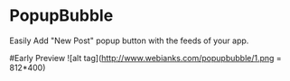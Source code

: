 # PopupBubble
Easily Add  "New Post" popup button with the feeds of your app.

#Early Preview
![alt tag](http://www.webianks.com/popupbubble/1.png = 812*400)

